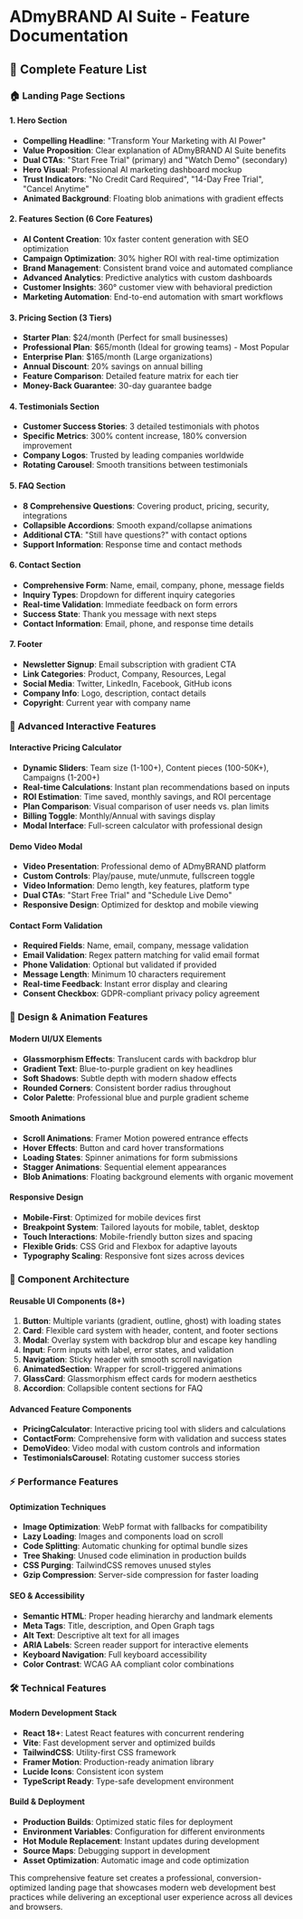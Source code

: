 # ADmyBRAND AI Suite - Feature Documentation

## 🎯 Complete Feature List

### 🏠 Landing Page Sections

#### 1. Hero Section
- **Compelling Headline**: "Transform Your Marketing with AI Power"
- **Value Proposition**: Clear explanation of ADmyBRAND AI Suite benefits
- **Dual CTAs**: "Start Free Trial" (primary) and "Watch Demo" (secondary)
- **Hero Visual**: Professional AI marketing dashboard mockup
- **Trust Indicators**: "No Credit Card Required", "14-Day Free Trial", "Cancel Anytime"
- **Animated Background**: Floating blob animations with gradient effects

#### 2. Features Section (6 Core Features)
- **AI Content Creation**: 10x faster content generation with SEO optimization
- **Campaign Optimization**: 30% higher ROI with real-time optimization
- **Brand Management**: Consistent brand voice and automated compliance
- **Advanced Analytics**: Predictive analytics with custom dashboards
- **Customer Insights**: 360° customer view with behavioral prediction
- **Marketing Automation**: End-to-end automation with smart workflows

#### 3. Pricing Section (3 Tiers)
- **Starter Plan**: $24/month (Perfect for small businesses)
- **Professional Plan**: $65/month (Ideal for growing teams) - Most Popular
- **Enterprise Plan**: $165/month (Large organizations)
- **Annual Discount**: 20% savings on annual billing
- **Feature Comparison**: Detailed feature matrix for each tier
- **Money-Back Guarantee**: 30-day guarantee badge

#### 4. Testimonials Section
- **Customer Success Stories**: 3 detailed testimonials with photos
- **Specific Metrics**: 300% content increase, 180% conversion improvement
- **Company Logos**: Trusted by leading companies worldwide
- **Rotating Carousel**: Smooth transitions between testimonials

#### 5. FAQ Section
- **8 Comprehensive Questions**: Covering product, pricing, security, integrations
- **Collapsible Accordions**: Smooth expand/collapse animations
- **Additional CTA**: "Still have questions?" with contact options
- **Support Information**: Response time and contact methods

#### 6. Contact Section
- **Comprehensive Form**: Name, email, company, phone, message fields
- **Inquiry Types**: Dropdown for different inquiry categories
- **Real-time Validation**: Immediate feedback on form errors
- **Success State**: Thank you message with next steps
- **Contact Information**: Email, phone, and response time details

#### 7. Footer
- **Newsletter Signup**: Email subscription with gradient CTA
- **Link Categories**: Product, Company, Resources, Legal
- **Social Media**: Twitter, LinkedIn, Facebook, GitHub icons
- **Company Info**: Logo, description, contact details
- **Copyright**: Current year with company name

### 🚀 Advanced Interactive Features

#### Interactive Pricing Calculator
- **Dynamic Sliders**: Team size (1-100+), Content pieces (100-50K+), Campaigns (1-200+)
- **Real-time Calculations**: Instant plan recommendations based on inputs
- **ROI Estimation**: Time saved, monthly savings, and ROI percentage
- **Plan Comparison**: Visual comparison of user needs vs. plan limits
- **Billing Toggle**: Monthly/Annual with savings display
- **Modal Interface**: Full-screen calculator with professional design

#### Demo Video Modal
- **Video Presentation**: Professional demo of ADmyBRAND platform
- **Custom Controls**: Play/pause, mute/unmute, fullscreen toggle
- **Video Information**: Demo length, key features, platform type
- **Dual CTAs**: "Start Free Trial" and "Schedule Live Demo"
- **Responsive Design**: Optimized for desktop and mobile viewing

#### Contact Form Validation
- **Required Fields**: Name, email, company, message validation
- **Email Validation**: Regex pattern matching for valid email format
- **Phone Validation**: Optional but validated if provided
- **Message Length**: Minimum 10 characters requirement
- **Real-time Feedback**: Instant error display and clearing
- **Consent Checkbox**: GDPR-compliant privacy policy agreement

### 🎨 Design & Animation Features

#### Modern UI/UX Elements
- **Glassmorphism Effects**: Translucent cards with backdrop blur
- **Gradient Text**: Blue-to-purple gradient on key headlines
- **Soft Shadows**: Subtle depth with modern shadow effects
- **Rounded Corners**: Consistent border radius throughout
- **Color Palette**: Professional blue and purple gradient scheme

#### Smooth Animations
- **Scroll Animations**: Framer Motion powered entrance effects
- **Hover Effects**: Button and card hover transformations
- **Loading States**: Spinner animations for form submissions
- **Stagger Animations**: Sequential element appearances
- **Blob Animations**: Floating background elements with organic movement

#### Responsive Design
- **Mobile-First**: Optimized for mobile devices first
- **Breakpoint System**: Tailored layouts for mobile, tablet, desktop
- **Touch Interactions**: Mobile-friendly button sizes and spacing
- **Flexible Grids**: CSS Grid and Flexbox for adaptive layouts
- **Typography Scaling**: Responsive font sizes across devices

### 🧩 Component Architecture

#### Reusable UI Components (8+)
1. **Button**: Multiple variants (gradient, outline, ghost) with loading states
2. **Card**: Flexible card system with header, content, and footer sections
3. **Modal**: Overlay system with backdrop blur and escape key handling
4. **Input**: Form inputs with label, error states, and validation
5. **Navigation**: Sticky header with smooth scroll navigation
6. **AnimatedSection**: Wrapper for scroll-triggered animations
7. **GlassCard**: Glassmorphism effect cards for modern aesthetics
8. **Accordion**: Collapsible content sections for FAQ

#### Advanced Feature Components
- **PricingCalculator**: Interactive pricing tool with sliders and calculations
- **ContactForm**: Comprehensive form with validation and success states
- **DemoVideo**: Video modal with custom controls and information
- **TestimonialsCarousel**: Rotating customer success stories

### ⚡ Performance Features

#### Optimization Techniques
- **Image Optimization**: WebP format with fallbacks for compatibility
- **Lazy Loading**: Images and components load on scroll
- **Code Splitting**: Automatic chunking for optimal bundle sizes
- **Tree Shaking**: Unused code elimination in production builds
- **CSS Purging**: TailwindCSS removes unused styles
- **Gzip Compression**: Server-side compression for faster loading

#### SEO & Accessibility
- **Semantic HTML**: Proper heading hierarchy and landmark elements
- **Meta Tags**: Title, description, and Open Graph tags
- **Alt Text**: Descriptive alt text for all images
- **ARIA Labels**: Screen reader support for interactive elements
- **Keyboard Navigation**: Full keyboard accessibility
- **Color Contrast**: WCAG AA compliant color combinations

### 🛠 Technical Features

#### Modern Development Stack
- **React 18+**: Latest React features with concurrent rendering
- **Vite**: Fast development server and optimized builds
- **TailwindCSS**: Utility-first CSS framework
- **Framer Motion**: Production-ready animation library
- **Lucide Icons**: Consistent icon system
- **TypeScript Ready**: Type-safe development environment

#### Build & Deployment
- **Production Builds**: Optimized static files for deployment
- **Environment Variables**: Configuration for different environments
- **Hot Module Replacement**: Instant updates during development
- **Source Maps**: Debugging support in development
- **Asset Optimization**: Automatic image and code optimization

This comprehensive feature set creates a professional, conversion-optimized landing page that showcases modern web development best practices while delivering an exceptional user experience across all devices and browsers.

